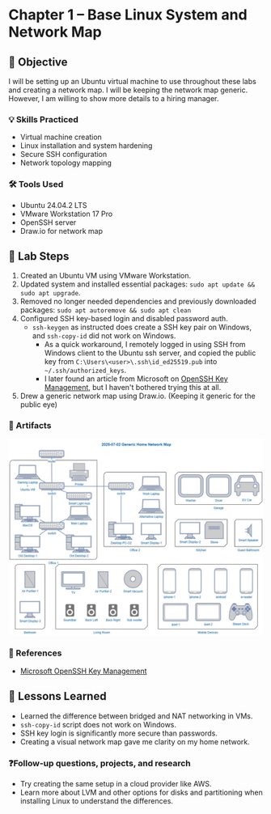 
# Chapter 1 – Base Linux System and Network Map

## 🎯 Objective
I will be setting up an Ubuntu virtual machine to use throughout these labs and creating a network map. I will be keeping the network map generic. However, I am willing to show more details to a hiring manager.


### 💡 Skills Practiced
- Virtual machine creation
- Linux installation and system hardening
- Secure SSH configuration
- Network topology mapping


### 🛠️ Tools Used
- Ubuntu 24.04.2 LTS
- VMware Workstation 17 Pro
- OpenSSH server
- Draw.io for network map


## 🧪 Lab Steps
1. Created an Ubuntu VM using VMware Workstation.
2. Updated system and installed essential packages: `sudo apt update && sudo apt upgrade`.
3. Removed no longer needed dependencies and previously downloaded packages: `sudo apt autoremove && sudo apt clean`
4. Configured SSH key-based login and disabled password auth.
   - `ssh-keygen` as instructed does create a SSH key pair on Windows, and `ssh-copy-id` did not work on Windows.
      - As a quick workaround, I remotely logged in using SSH from Windows client to the Ubuntu ssh server, and copied the public key from `C:\Users\<user>\.ssh\id_ed25519.pub` into `~/.ssh/authorized_keys`.
      - I later found an article from Microsoft on [OpenSSH Key Management](https://learn.microsoft.com/en-us/windows-server/administration/openssh/openssh_keymanagement), but I haven't bothered trying this at all.
5. Drew a generic network map using Draw.io. (Keeping it generic for the public eye)



### 📸 Artifacts
![Network Map](../01-linux-and-network-map/generic-home-network-map.jpg)


### 🔗 References
- [Microsoft OpenSSH Key Management](https://learn.microsoft.com/en-us/windows-server/administration/openssh/openssh_keymanagement)

## 📘 Lessons Learned

- Learned the difference between bridged and NAT networking in VMs.
- `ssh-copy-id` script does not work on Windows.
- SSH key login is significantly more secure than passwords.
- Creating a visual network map gave me clarity on my home network.


### ❓Follow-up questions, projects, and research

- Try creating the same setup in a cloud provider like AWS.
- Learn more about LVM and other options for disks and partitioning when installing Linux to understand the differences.
